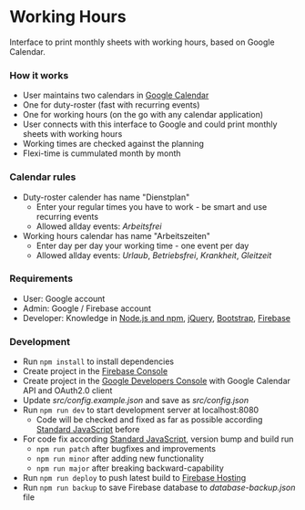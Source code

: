 # Working Hours
Interface to print monthly sheets with working hours, based on Google Calendar.

### How it works

- User maintains two calendars in [Google Calendar](https://calendar.google.com/)
 - One for duty-roster (fast with recurring events)
 - One for working hours (on the go with any calendar application)
- User connects with this interface to Google and could print monthly sheets with working hours
- Working times are checked against the planning
- Flexi-time is cummulated month by month

### Calendar rules

- Duty-roster calender has name "Dienstplan"
  - Enter your regular times you have to work - be smart and use recurring events
  - Allowed allday events: *Arbeitsfrei*
- Working hours calendar has name "Arbeitszeiten"
  - Enter day per day your working time - one event per day
  - Allowed allday events: *Urlaub*, *Betriebsfrei*, *Krankheit*, *Gleitzeit*

### Requirements

- User: Google account
- Admin: Google / Firebase account
- Developer: Knowledge in [Node.js and npm](https://docs.npmjs.com/getting-started/what-is-npm), [jQuery](https://jquery.com/), [Bootstrap](http://getbootstrap.com/), [Firebase](https://firebase.google.com/)

### Development

- Run `npm install` to install dependencies
- Create project in the [Firebase Console](https://console.firebase.google.com/)
- Create project in the [Google Developers Console](https://console.developers.google.com/) with Google Calendar API and OAuth2.0 client
- Update *src/config.example.json* and save as *src/config.json*
- Run `npm run dev` to start development server at localhost:8080
  - Code will be checked and fixed as far as possible according [Standard JavaScript](http://standardjs.com/) before
- For code fix according [Standard JavaScript](http://standardjs.com/), version bump and build run
  - `npm run patch` after bugfixes and improvements
  - `npm run minor` after adding new functionality
  - `npm run major` after breaking backward-capability
- Run `npm run deploy` to push latest build to [Firebase Hosting](https://firebase.google.com/docs/hosting/)
- Run `npm run backup` to save Firebase database to *database-backup.json* file
